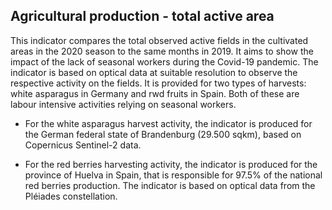## Agricultural production - total active area

This indicator compares the total observed active fields in the cultivated areas in the 2020 season to the same months in 2019. It aims to show the impact of the lack of seasonal workers during the Covid-19 pandemic.
The indicator is based on optical data at suitable resolution to observe the respective activity on the fields. It is provided for two types of harvests: white asparagus in Germany and rwd fruits in Spain. Both of these are labour intensive activities relying on seasonal workers.  

- For the white asparagus harvest activity, the indicator is produced for the German federal state of Brandenburg (29.500 sqkm), based on Copernicus Sentinel-2 data.

- For the red berries harvesting activity, the indicator is produced for the province of Huelva in Spain, that is responsible for 97.5% of the national red berries production. The indicator is based on optical data from the Pléiades constellation.


